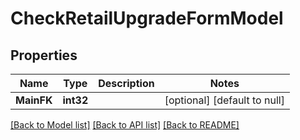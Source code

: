 # CheckRetailUpgradeFormModel

## Properties
Name | Type | Description | Notes
------------ | ------------- | ------------- | -------------
**MainFK** | **int32** |  | [optional] [default to null]

[[Back to Model list]](../README.md#documentation-for-models) [[Back to API list]](../README.md#documentation-for-api-endpoints) [[Back to README]](../README.md)


